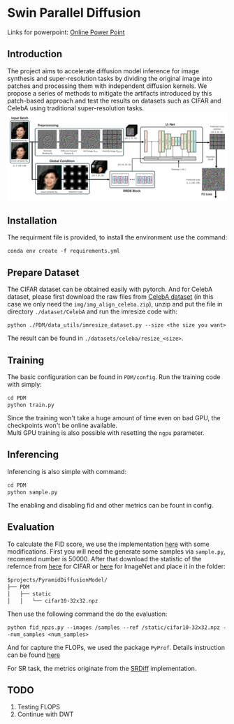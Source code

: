 # Swin Parallel Diffusion

Links for powerpoint: [Online Power Point](https://docs.google.com/presentation/d/1qXofri993GIFBN_N588b9cWaIepcYvAI/editusp=sharing&ouid=104029861800212191327&rtpof=true&sd=true)<br>

## Introduction
The project aims to accelerate diffusion model inference for image synthesis and super-resolution tasks by dividing the original image into patches and processing them with independent diffusion kernels. 
We propose a series of methods to mitigate the artifacts introduced by this patch-based approach and test the results on datasets such as CIFAR and CelebA using traditional super-resolution tasks.
![image](./img/overview.PNG)
## Installation
The requirment file is provided, to install the environment use the command:
```
conda env create -f requirements.yml
```
## Prepare Dataset
The CIFAR dataset can be obtained easily with pytorch.
And for CelebA dataset, please first download the raw files from [CelebA dataset](https://mmlab.ie.cuhk.edu.hk/projects/CelebA.html) (in this case we only need the `img/img_align_celeba.zip`), unzip and put the file in directory `./dataset/CelebA` and run the imresize code with:
```
python ./PDM/data_utils/imresize_dataset.py --size <the size you want>
```
The result can be found in `./datasets/celeba/resize_<size>`.
## Training

The basic configuration can be found in `PDM/config`. Run the training code with simply:
```
cd PDM
python train.py
```
Since the training won't take a huge amount of time even on bad GPU, the checkpoints won't be online available. <br>
Multi GPU training is also possible with resetting the `ngpu` parameter. 

## Inferencing
Inferencing is also simple with command:
```
cd PDM
python sample.py
```
The enabling and disabling fid and other metrics can be fount in config.
## Evaluation
To calculate the FID score, we use the implementation [here](https://github.com/alsdudrla10/DG/tree/main) with some modifications. First you will need the generate some samples via `sample.py`, recomend number is 50000. 
After that download the statistic of the refernce from [here](https://drive.google.com/drive/folders/1gb68C13-QOt8yA6ZnnS6G5pVIlPO7j_y) for CIFAR or [here](https://github.com/openai/guided-diffusion/tree/main/evaluations) for ImageNet and place it in the folder:
```
$projects/PyramidDiffusionModel/
├── PDM
│   ├── static
│   │   └── cifar10-32x32.npz
```
Then use the following command the do the evaluation:
```
python fid_npzs.py --images /samples --ref /static/cifar10-32x32.npz --num_samples <num_samples>
```
And for capture the FLOPs, we used the package `PyProf`. Details instruction can be found [here](https://github.com/NVIDIA/PyProf/blob/main/docs/profile.rst)

For SR task, the metrics originate from the [SRDiff](https://github.com/LeiaLi/SRDiff) implementation.
## TODO
1. Testing FLOPS
2. Continue with DWT

